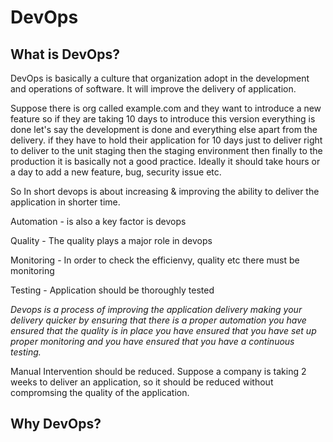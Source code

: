 # DevOps

## What is DevOps?

DevOps is basically a culture that organization adopt in the development and operations of software. It will improve the delivery of application.

Suppose there is org called example.com and they want to introduce a new feature so if they are taking 10 days to introduce this version everything is done let's say the development is done and everything else apart from the delivery. if they have to hold their application for 10 days just to deliver right to deliver to the unit staging then the staging environment then finally to the production it is basically not a good practice.
Ideally it should take hours or a day to add a new feature, bug, security issue etc.

So In short devops is about increasing & improving the ability to deliver the application in shorter time.

Automation - is also a key factor is devops

Quality - The quality plays a major role in devops

Monitoring - In order to check the efficienvy, quality etc there must be monitoring

Testing - Application should be thoroughly tested

_Devops is a process of improving the application delivery making your delivery quicker by ensuring that there is a proper automation you have ensured that the quality is in place you have ensured that you have set up proper monitoring and you have ensured that you have a continuous testing._

Manual Intervention should be reduced. Suppose a company is taking 2 weeks to deliver an application, so it should be reduced without compromsing the quality of the application.

## Why DevOps?
